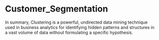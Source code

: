 # Customer_Segmentation
In summary, Clustering is a powerful, undirected data mining technique used in business analytics for identifying hidden patterns and structures in a vast volume of data without formulating a specific hypothesis. <br>
